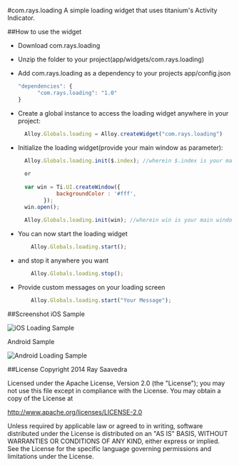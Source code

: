 #com.rays.loading
A simple loading widget that uses titanium's Activity Indicator.

##How to use the widget
* Download com.rays.loading
* Unzip the folder to your project(app/widgets/com.rays.loading)
* Add com.rays.loading as a dependency to your projects app/config.json
    ```javascript
    "dependencies": {
    	  "com.rays.loading": "1.0"
    }
    ```

* Create a global instance to access the loading widget anywhere in your project:
    ```javascript
      Alloy.Globals.loading = Alloy.createWidget("com.rays.loading")
    ```

* Initialize the loading widget(provide your main window as parameter):
    ```javascript
      Alloy.Globals.loading.init($.index); //wherein $.index is your main window
      
      or
      
      var win = Ti.UI.createWindow({
                backgroundColor : '#fff',
            });
      win.open();
      
      Alloy.Globals.loading.init(win); //wherein win is your main window
    ```

* You can now start the loading widget
  ```javascript
      Alloy.Globals.loading.start();
  ```
  
* and stop it anywhere you want
  ```javascript
      Alloy.Globals.loading.stop();
  ```
  
* Provide custom messages on your loading screen
  ```javascript
      Alloy.Globals.loading.start("Your Message");
  ```

##Screenshot
iOS Sample

![iOS Loading Sample](https://raw.githubusercontent.com/raysaavedra/com.rays.loading/master/docs/ios.png)

Android Sample

![Android Loading Sample](https://raw.githubusercontent.com/raysaavedra/com.rays.loading/master/docs/android.png)


##License
Copyright 2014 Ray Saavedra

Licensed under the Apache License, Version 2.0 (the "License");
you may not use this file except in compliance with the License.
You may obtain a copy of the License at

   http://www.apache.org/licenses/LICENSE-2.0

Unless required by applicable law or agreed to in writing, software
distributed under the License is distributed on an "AS IS" BASIS,
WITHOUT WARRANTIES OR CONDITIONS OF ANY KIND, either express or implied.
See the License for the specific language governing permissions and
limitations under the License.
